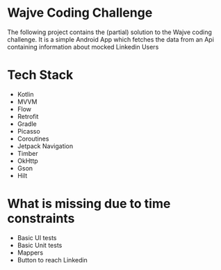 # Wajve Coding Challenge

The following project contains the (partial) solution to the Wajve coding challenge. It is a simple Android App which fetches the data from an Api containing
information about mocked Linkedin Users

# Tech Stack
- Kotlin
- MVVM
- Flow
- Retrofit
- Gradle
- Picasso
- Coroutines
- Jetpack Navigation
- Timber
- OkHttp
- Gson
- Hilt

# What is missing due to time constraints
- Basic UI tests
- Basic Unit tests
- Mappers
- Button to reach Linkedin


